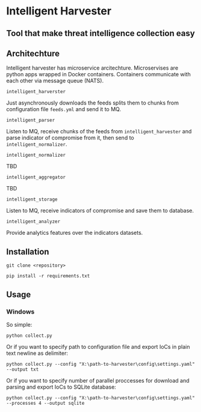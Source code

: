 # Intelligent Harvester

## Tool that make threat intelligence collection easy

## Architechture

Intelligent harvester has microservice arcitechture. Microservises are python apps wrapped in Docker containers. Containers communicate with each other via message queue (NATS).

`intelligent_harverster`

Just asynchronously downloads the feeds splits them to chunks from configuration file `feeds.yml` and send it to MQ.

`intelligent_parser`

Listen to MQ, receive chunks of the feeds from `intelligent_harvester` and parse indicator of compromise from it, then send to `intelligent_normalizer`.

`intelligent_normalizer`

TBD

`intelligent_aggregator`

TBD

`intelligent_storage`

Listen to MQ, receive indicators of compromise and save them to database.

`intelligent_analyzer`

Provide analytics features over the indicators datasets.

## Installation

`git clone <repository>`

`pip install -r requirements.txt`

## Usage

### Windows

So simple:

`python collect.py`

Or if you want to specify path to configuration file and export IoCs in plain text newline as delimiter:

`python collect.py --config "X:\path-to-harvester\config\settings.yaml" --output txt`

Or if you want to specify number of parallel proccesses for download and parsing and export IoCs to SQLite database:

`python collect.py --config "X:\path-to-harvester\config\settings.yaml" --processes 4 --output sqlite`